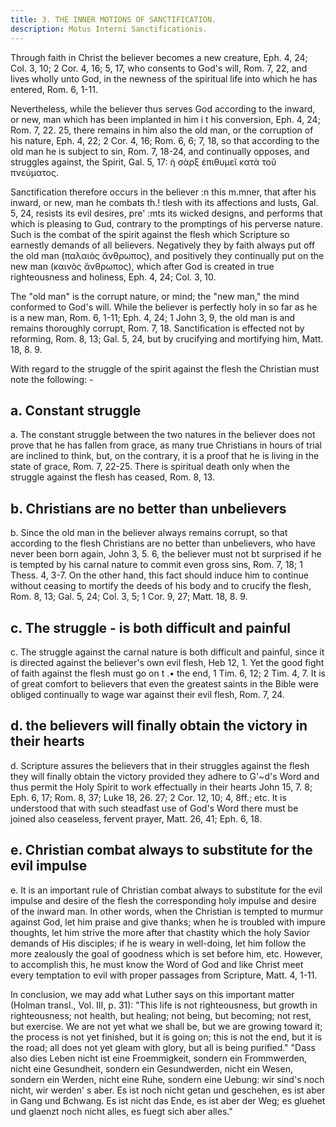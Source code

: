 ```yaml
---
title: 3. THE INNER MOTIONS OF SANCTIFICATION.
description: Motus Interni Sanctificationis.
---
```


Through faith in Christ the believer becomes a new creature, Eph. 4, 24; Col. 3, 10; 2 Cor. 4, 16; 5, 17, who consents to God's will, Rom. 7, 22, and lives wholly unto God, in the newness of the spiritual life into which he has entered, Rom. 6, 1-11.

Nevertheless, while the believer thus serves God according to the inward, or new, man which has been implanted in him i t his conversion, Eph. 4, 24; Rom. 7, 22. 25, there remains in him also the old man, or the corruption of his nature, Eph. 4, 22; 2 Cor. 4, 16; Rom. 6, 6; 7, 18, so that according to the old man he is subject to sin, Rom. 7, 18-24, and continually opposes, and struggles against, the Spirit, Gal. 5, 17: ἡ σὰρξ   ἐπιθυμεῖ κατὰ τοῦ πνεύματος.

Sanctification therefore occurs in the believer :n this m.mner, that after his inward, or new, man he combats th.! tlesh with its affections and lusts, Gal. 5, 24, resists its evil desires, pre' :mts its wicked designs, and performs that which is pleasing to Gud, contrary to the promptings of his perverse nature. Such is the combat of the spirit against the flesh which Scripture so earnestly demands of all believers. Negatively they by faith always put off the old man (παλαιὸς ἄνθρωπος), and positively they continually put on the new man (καινὸς ἄνθρωπος), which after God is created in true righteousness and holiness, Eph. 4, 24; Col. 3, 10.

The "old man" is the corrupt nature, or mind; the "new man," the mind conformed to God's will. While the believer is perfectly holy in so far as he is a new man, Rom. 6, 1-11; Eph. 4, 24; 1 John 3, 9, the old man is and remains thoroughly corrupt, Rom. 7, 18. Sanctification is effected not by reforming, Rom. 8, 13; Gal. 5, 24, but by crucifying and mortifying him, Matt. 18, 8. 9.

With regard to the struggle of the spirit against the flesh the Christian must note the following: -

## a. Constant struggle
a. The constant struggle between the two natures in the believer does not prove that he has fallen from grace, as many true Christians in hours of trial are inclined to think, but, on the contrary, it is a proof that he is living in the state of grace, Rom. 7, 22-25. There is spiritual death only when the struggle against the flesh has ceased, Rom. 8, 13.

## b. Christians are no better than unbelievers
b. Since the old man in the believer always remains corrupt, so that according to the flesh Christians are no better than unbelievers, who have never been born again, John 3, 5. 6, the believer must not bt surprised if he is tempted by his carnal nature to commit even gross sins, Rom. 7, 18; 1 Thess. 4, 3-7. On the other hand, this fact should induce him to continue without ceasing to mortify the deeds of his body and to crucify the flesh, Rom. 8, 13; Gal. 5, 24; Col. 3, 5; 1 Cor. 9, 27; Matt. 18, 8. 9.

## c. The struggle - is both difficult and painful
c. The struggle against the carnal nature is both difficult and painful, since it is directed against the believer's own evil flesh, Heb 12, 1. Yet the good fight of faith against the flesh must go on t .• the end, 1 Tim. 6, 12; 2 Tim. 4, 7. It is of great comfort to believers that even the greatest saints in the Bible were obliged continually to wage war against their evil flesh, Rom. 7, 24.

## d. the believers will finally obtain the victory in their hearts
d. Scripture assures the believers that in their struggles against the flesh they will finally obtain the victory provided they adhere to G'~d's Word and thus permit the Holy Spirit to work effectually in their hearts John 15, 7. 8; Eph. 6, 17; Rom. 8, 37; Luke 18, 26. 27; 2 Cor. 12, 10; 4, 8ff.; etc. It is understood that with such steadfast use of God's Word there must be joined also ceaseless, fervent prayer, Matt. 26, 41; Eph. 6, 18.

## e. Christian combat always to substitute for the evil impulse
e. It is an important rule of Christian combat always to substitute for the evil impulse and desire of the flesh the corresponding holy impulse and desire of the inward man. In other words, when the Christian is tempted to murmur against God, let him praise and give thanks; when he is troubled with impure thoughts, let him strive the more after that chastity which the holy Savior demands of His disciples; if he is weary in well-doing, let him follow the more zealously the goal of goodness which is set before him, etc. However, to accomplish this, he must know the Word of God and like Christ meet every temptation to evil with proper passages from Scripture, Matt. 4, 1-11.

In conclusion, we may add what Luther says on this important matter (Holman transl., Vol. III, p. 31): "This life is not righteousness, but growth in righteousness; not health, but healing; not being, but becoming; not rest, but exercise. We are not yet what we shall be, but we are growing toward it; the process is not yet finished, but it is going on; this is not the end, but it is the road; all does not yet gleam with glory, but all is being purified." "Dass also dies Leben nicht ist eine Froemmigkeit, sondern ein Frommwerden, nicht eine Gesundheit, sondern ein Gesundwerden, nicht ein Wesen, sondern ein Werden, nicht eine Ruhe, sondern eine Uebung: wir sind's noch nicht, wir werden' s aber. Es ist noch nicht getan und geschehen, es ist aber in Gang und Bchwang. Es ist nicht das Ende, es ist aber der Weg; es gluehet und glaenzt noch nicht alles, es fuegt sich aber alles."